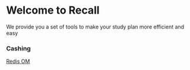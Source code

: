# Welcome to Recall 
We provide you a set of tools to make your study plan more efficient and easy 



### Cashing 
[Redis OM ](https://github.com/redis/redis-om-node)
[]()
[]()
[]()
[]()
[]()